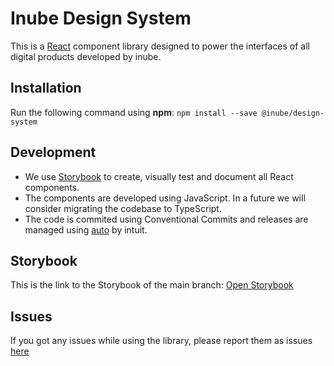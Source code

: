 # Inube Design System

This is a [React](https://reactjs.org/) component library designed to power the interfaces of all digital products developed by inube.

## Installation

Run the following command using **npm**:
`npm install --save @inube/design-system`

## Development

- We use [Storybook](https://storybook.js.org/) to create, visually test and document all React components.
- The components are developed using JavaScript. In a future we will consider migrating the codebase to TypeScript.
- The code is commited using Conventional Commits and releases are managed using [auto](https://intuit.github.io/auto/) by intuit.

## Storybook

This is the link to the Storybook of the main branch: [Open Storybook](https://6393f17c075e4b182ae41bc5-oywceqdcob.chromatic.com/?path=/story/data-avatar-default--default)

## Issues

If you got any issues while using the library, please report them as issues [here](https://github.com/selsa-inube/design-system/issues)
